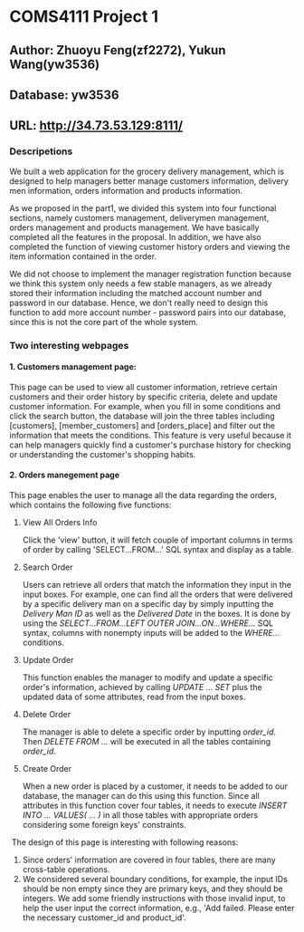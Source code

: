 # COMS4111 Project 1
## Author:  Zhuoyu Feng(zf2272), Yukun Wang(yw3536)
## Database: yw3536
## URL: http://34.73.53.129:8111/
### Descripetions
We built a web application for the grocery delivery management, which is designed to help managers better manage customers information, delivery men information, orders information and products information. 

As we proposed in the part1, we divided this system into four functional sections, namely customers management, deliverymen management, orders management and products management. We have basically completed all the features in the proposal. In addition, we have also completed the function of viewing customer history orders and viewing the item information contained in the order. 

We did not choose to implement the manager registration function because we think this system only needs a few stable managers, as we already stored their information including the matched account number and password in our database. Hence, we don't really need to design this function to add more  account number - password pairs into our database, since this is not the core part of the whole system.

### Two interesting webpages
#### 1. Customers management page:
This page can be used to view all customer information, retrieve certain customers and their order history by specific criteria, delete and update customer information. For example, when you fill in some conditions and click the search button, the database will join the three tables including 
[customers], [member_customers] and [orders_place] and filter out the information that meets the conditions. This feature is very useful because it can help managers quickly find a customer's purchase history for checking or understanding the customer's shopping habits. 

#### 2. Orders manegement page
This page enables the user to manage all the data regarding the orders, which contains the following five functions:

1. View All Orders Info

   Click the 'view' button, it will fetch couple of important columns in terms of order by calling 'SELECT...FROM...' SQL syntax and display as a table.

2. Search Order

   Users can retrieve all orders that match the information they input in the input boxes. For example, one can find all the orders that were delivered by a specific delivery man on a specific day by simply inputting the *Delivery Man ID* as well as the *Delivered Date* in the boxes. It is done by using the *SELECT...FROM...LEFT OUTER JOIN...ON...WHERE...* SQL syntax, columns with nonempty inputs will be added to the *WHERE...* conditions.

3. Update Order

   This function enables the manager to modify and update a specific order's information, achieved by calling *UPDATE ... SET* plus the updated data of some attributes, read from the input boxes.

4. Delete Order

   The manager is able to delete a specific order by inputting *order_id*. Then *DELETE FROM ...* will be executed in all the tables containing *order_id*.

5. Create Order

   When a new order is placed by a customer, it needs to be added to our database, the manager can do this using this function. Since all attributes in this function cover four tables, it needs to execute *INSERT INTO ... VALUES( ... )* in all those tables with appropriate orders considering some foreign keys' constraints.



​	The design of this page is interesting with following reasons:

1. Since orders' information are covered in four tables, there are many cross-table operations.
2. We considered several boundary conditions, for example, the input IDs should be non empty since they are primary keys, and they should be integers. We add some friendly instructions with those invalid input, to help the user input the correct information, e.g., 'Add failed. Please enter the necessary customer_id and product_id'.
